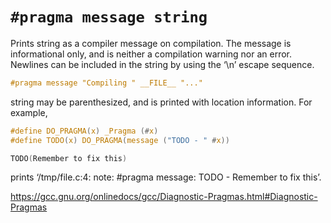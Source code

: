 # `#pragma message string`

Prints string as a compiler message on compilation.  The message is informational only, and is neither a compilation warning nor an error.  Newlines can be included in the string by using the ‘\n’ escape sequence.
```c
#pragma message "Compiling " __FILE__ "..."
```
string may be parenthesized, and is printed with location information.  For example,
```c
#define DO_PRAGMA(x) _Pragma (#x)
#define TODO(x) DO_PRAGMA(message ("TODO - " #x))

TODO(Remember to fix this)
```
prints ‘/tmp/file.c:4: note: #pragma message: TODO - Remember to fix this’.

https://gcc.gnu.org/onlinedocs/gcc/Diagnostic-Pragmas.html#Diagnostic-Pragmas
